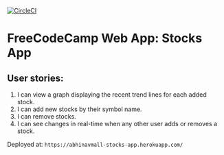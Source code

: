 [![CircleCI](https://circleci.com/gh/abhinavmall/Stocks-App.svg?style=svg)](https://circleci.com/gh/abhinavmall/Stocks-App)

# FreeCodeCamp Web App: Stocks App
## User stories:
1. I can view a graph displaying the recent trend lines for each added stock.
2. I can add new stocks by their symbol name.
3. I can remove stocks.
4. I can see changes in real-time when any other user adds or removes a stock.

Deployed at: ```https://abhinavmall-stocks-app.herokuapp.com/ ```
